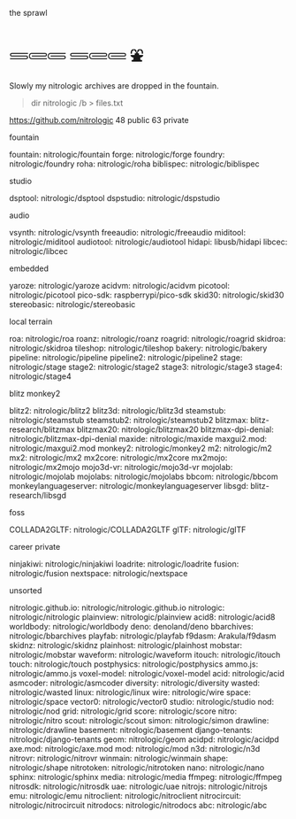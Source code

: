 the sprawl

# 𓄷𓄲𓄵 𓄷𓄲𓄲 ⛲

Slowly my nitrologic archives are dropped in the fountain.

> dir nitrologic /b > files.txt

https://github.com/nitrologic
48 public
63 private

fountain

fountain: nitrologic/fountain
forge: nitrologic/forge
foundry: nitrologic/foundry
roha: nitrologic/roha
biblispec: nitrologic/biblispec

studio

dsptool: nitrologic/dsptool
dspstudio: nitrologic/dspstudio

audio

vsynth: nitrologic/vsynth
freeaudio: nitrologic/freeaudio
miditool: nitrologic/miditool
audiotool: nitrologic/audiotool
hidapi: libusb/hidapi
libcec: nitrologic/libcec

embedded

yaroze: nitrologic/yaroze
acidvm: nitrologic/acidvm
picotool: nitrologic/picotool
pico-sdk: raspberrypi/pico-sdk
skid30: nitrologic/skid30
stereobasic: nitrologic/stereobasic

local terrain

roa: nitrologic/roa
roanz: nitrologic/roanz
roagrid: nitrologic/roagrid
skidroa: nitrologic/skidroa
tileshop: nitrologic/tileshop
bakery: nitrologic/bakery
pipeline: nitrologic/pipeline
pipeline2: nitrologic/pipeline2
stage: nitrologic/stage
stage2: nitrologic/stage2
stage3: nitrologic/stage3
stage4: nitrologic/stage4

blitz monkey2

blitz2: nitrologic/blitz2
blitz3d: nitrologic/blitz3d
steamstub: nitrologic/steamstub
steamstub2: nitrologic/steamstub2
blitzmax: blitz-research/blitzmax
blitzmax20: nitrologic/blitzmax20
blitzmax-dpi-denial: nitrologic/blitzmax-dpi-denial
maxide: nitrologic/maxide
maxgui2.mod: nitrologic/maxgui2.mod
monkey2: nitrologic/monkey2
m2: nitrologic/m2
mx2: nitrologic/mx2
mx2core: nitrologic/mx2core
mx2mojo: nitrologic/mx2mojo
mojo3d-vr: nitrologic/mojo3d-vr
mojolab: nitrologic/mojolab
mojolabs: nitrologic/mojolabs
bbcom: nitrologic/bbcom
monkeylanguageserver: nitrologic/monkeylanguageserver
libsgd: blitz-research/libsgd

foss

COLLADA2GLTF: nitrologic/COLLADA2GLTF
glTF: nitrologic/glTF

career private

ninjakiwi: nitrologic/ninjakiwi
loadrite: nitrologic/loadrite
fusion: nitrologic/fusion
nextspace: nitrologic/nextspace

unsorted

nitrologic.github.io: nitrologic/nitrologic.github.io
nitrologic: nitrologic/nitrologic
plainview: nitrologic/plainview
acid8: nitrologic/acid8
worldbody: nitrologic/worldbody
deno: denoland/deno
bbarchives: nitrologic/bbarchives
playfab: nitrologic/playfab
f9dasm: Arakula/f9dasm
skidnz: nitrologic/skidnz
plainhost: nitrologic/plainhost
mobstar: nitrologic/mobstar
waveform: nitrologic/waveform
itouch: nitrologic/itouch
touch: nitrologic/touch
postphysics: nitrologic/postphysics
ammo.js: nitrologic/ammo.js
voxel-model: nitrologic/voxel-model
acid: nitrologic/acid
asmcoder: nitrologic/asmcoder
diversity: nitrologic/diversity
wasted: nitrologic/wasted
linux: nitrologic/linux
wire: nitrologic/wire
space: nitrologic/space
vector0: nitrologic/vector0
studio: nitrologic/studio
nod: nitrologic/nod
grid: nitrologic/grid
score: nitrologic/score
nitro: nitrologic/nitro
scout: nitrologic/scout
simon: nitrologic/simon
drawline: nitrologic/drawline
basement: nitrologic/basement
django-tenants: nitrologic/django-tenants
geom: nitrologic/geom
acidpd: nitrologic/acidpd
axe.mod: nitrologic/axe.mod
mod: nitrologic/mod
n3d: nitrologic/n3d
nitrovr: nitrologic/nitrovr
winmain: nitrologic/winmain
shape: nitrologic/shape
nitrotoken: nitrologic/nitrotoken
nano: nitrologic/nano
sphinx: nitrologic/sphinx
media: nitrologic/media
ffmpeg: nitrologic/ffmpeg
nitrosdk: nitrologic/nitrosdk
uae: nitrologic/uae
nitrojs: nitrologic/nitrojs
emu: nitrologic/emu
nitroclient: nitrologic/nitroclient
nitrocircuit: nitrologic/nitrocircuit
nitrodocs: nitrologic/nitrodocs
abc: nitrologic/abc
